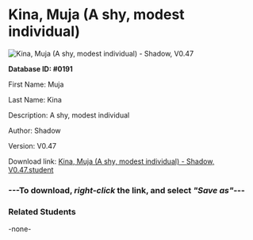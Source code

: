 # Kina, Muja (A shy, modest individual)

<img src="../../Files/Images/Kina, Muja (A shy, modest individual).png" title="Kina, Muja (A shy, modest individual) - Shadow, V0.47">

**Database ID: #0191**

First Name: Muja

Last Name: Kina

Description: A shy, modest individual

Author: Shadow

Version: V0.47

Download link: <a href="https://raw.githubusercontent.com/Arbiter1223/Daigaku-Gurashi-Custom-Students/master/Files/Student%20Files/Kina%2C%20Muja%20(A%20shy%2C%20modest%20individual)%20-%20Shadow%2C%20V0.47.student">Kina, Muja (A shy, modest individual) - Shadow, V0.47.student</a>

### ---**To download, _right-click_ the link, and select _"Save as"_**---

### Related Students

-none-
